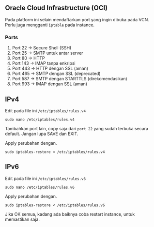 ## Oracle Cloud Infrastructure (OCI)

Pada platform ini selain mendaftarkan port yang ingin dibuka pada VCN. Perlu juga mengganti `iptable` pada instance. 

### Ports 
1. Port 22 → Secure Shell (SSH)
2. Port 25 → SMTP untuk antar server
3. Port 80 → HTTP
4. Port 143 → IMAP tanpa enkripsi
5. Port 443 → HTTP dengan SSL (aman)
6. Port 465 → SMTP dengan SSL (deprecated)
7. Port 587 → SMTP dengan STARTTLS (direkomendasikan)
8. Port 993 → IMAP dengan SSL (aman)

## IPv4
Edit pada file ini `/etc/iptables/rules.v4`
```
sudo nano /etc/iptables/rules.v4
```

Tambahkan port lain, copy saja dari `port 22` yang sudah terbuka secara default.
Jangan lupa SAVE dan EXIT.

Apply perubahan dengan.
```
sudo iptables-restore < /etc/iptables/rules.v4
```

## IPv6
Edit pada file ini `/etc/iptables/rules.v6`
```
sudo nano /etc/iptables/rules.v6
```
Apply perubahan dengan.
```
sudo iptables-restore < /etc/iptables/rules.v6
```

Jika OK semua, kadang ada baiknya coba restart instance, untuk memastikan saja.